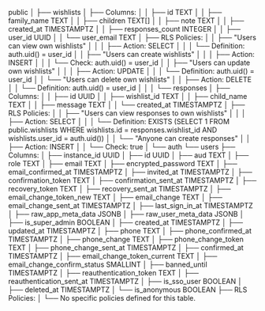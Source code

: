 public
│
├── wishlists
│   ├── Columns:
│   │   ├── id TEXT
│   │   ├── family_name TEXT
│   │   ├── children TEXT[]
│   │   ├── note TEXT
│   │   ├── created_at TIMESTAMPTZ
│   │   ├── responses_count INTEGER
│   │   ├── user_id UUID
│   │   └── user_email TEXT
│   ├── RLS Policies:
│   │   ├── "Users can view own wishlists"
│   │   │   ├── Action: SELECT
│   │   │   └── Definition: auth.uid() = user_id
│   │   ├── "Users can create wishlists"
│   │   │   ├── Action: INSERT
│   │   │   └── Check: auth.uid() = user_id
│   │   ├── "Users can update own wishlists"
│   │   │   ├── Action: UPDATE
│   │   │   └── Definition: auth.uid() = user_id
│   │   └── "Users can delete own wishlists"
│   │       ├── Action: DELETE
│   │       └── Definition: auth.uid() = user_id
│   │
│   └── responses
│       ├── Columns:
│       │   ├── id UUID
│       │   ├── wishlist_id TEXT
│       │   ├── child_name TEXT
│       │   ├── message TEXT
│       │   └── created_at TIMESTAMPTZ
│       ├── RLS Policies:
│       │   ├── "Users can view responses to own wishlists"
│       │   │   ├── Action: SELECT
│       │   │   └── Definition: EXISTS (SELECT 1 FROM public.wishlists WHERE wishlists.id = responses.wishlist_id AND wishlists.user_id = auth.uid())
│       │   └── "Anyone can create responses"
│       │       ├── Action: INSERT
│       │       └── Check: true
│
└── auth
    └── users
        ├── Columns:
        │   ├── instance_id UUID
        │   ├── id UUID
        │   ├── aud TEXT
        │   ├── role TEXT
        │   ├── email TEXT
        │   ├── encrypted_password TEXT
        │   ├── email_confirmed_at TIMESTAMPTZ
        │   ├── invited_at TIMESTAMPTZ
        │   ├── confirmation_token TEXT
        │   ├── confirmation_sent_at TIMESTAMPTZ
        │   ├── recovery_token TEXT
        │   ├── recovery_sent_at TIMESTAMPTZ
        │   ├── email_change_token_new TEXT
        │   ├── email_change TEXT
        │   ├── email_change_sent_at TIMESTAMPTZ
        │   ├── last_sign_in_at TIMESTAMPTZ
        │   ├── raw_app_meta_data JSONB
        │   ├── raw_user_meta_data JSONB
        │   ├── is_super_admin BOOLEAN
        │   ├── created_at TIMESTAMPTZ
        │   ├── updated_at TIMESTAMPTZ
        │   ├── phone TEXT
        │   ├── phone_confirmed_at TIMESTAMPTZ
        │   ├── phone_change TEXT
        │   ├── phone_change_token TEXT
        │   ├── phone_change_sent_at TIMESTAMPTZ
        │   ├── confirmed_at TIMESTAMPTZ
        │   ├── email_change_token_current TEXT
        │   ├── email_change_confirm_status SMALLINT
        │   ├── banned_until TIMESTAMPTZ
        │   ├── reauthentication_token TEXT
        │   ├── reauthentication_sent_at TIMESTAMPTZ
        │   ├── is_sso_user BOOLEAN
        │   ├── deleted_at TIMESTAMPTZ
        │   └── is_anonymous BOOLEAN
        ├── RLS Policies:
        │   └── No specific policies defined for this table.